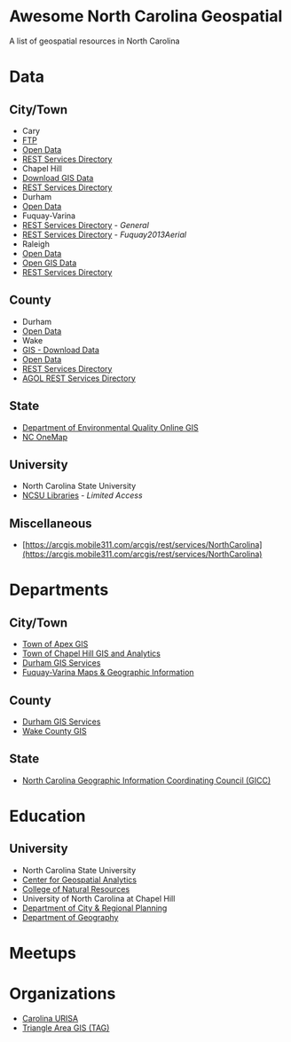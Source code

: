# Awesome North Carolina Geospatial
A list of geospatial resources in North Carolina

# Data

## City/Town

- Cary
 - [FTP](ftp://pubfiles.townofcary.org/GIS/)
 - [Open Data](https://data.townofcary.org/page/home/)
 - [REST Services Directory](http://maps.townofcary.org/arcgis/rest/services)
- Chapel Hill
 - [Download GIS Data](http://www.townofchapelhill.org/town-hall/departments-services/planning-and-sustainability/gis-analytics/download-gis-data)
 - [REST Services Directory](https://gisweb.townofchapelhill.org/arcgis/rest/services/)
- Durham
 - [Open Data](https://opendurham.nc.gov/page/home/)
- Fuquay-Varina
 - [REST Services Directory](https://arcgis.mobile311.com/arcgis/rest/services/NorthCarolina/FuquayVarina/MapServer) - *General*
 - [REST Services Directory](https://arcgis.mobile311.com/arcgis/rest/services/NorthCarolina/Fuquay2013Aerial/MapServer) - *Fuquay2013Aerial*
- Raleigh
 - [Open Data](https://data.raleighnc.gov/)
 - [Open GIS Data](http://data-ral.opendata.arcgis.com/)
 - [REST Services Directory](https://maps.raleighnc.gov/arcgis/rest/services)

## County
- Durham
 - [Open Data](https://opendurham.nc.gov/page/home/)
- Wake
 - [GIS - Download Data](http://www.wakegov.com/gis/services/Pages/data.aspx)
 - [Open Data](http://data-wake.opendata.arcgis.com/)
 - [REST Services Directory](http://maps.wakegov.com/arcgis/rest/services/)
 - [AGOL REST Services Directory](https://services1.arcgis.com/a7CWfuGP5ZnLYE7I/ArcGIS/rest/services)

## State

- [Department of Environmental Quality Online GIS](http://data-ncdenr.opendata.arcgis.com/)
- [NC OneMap](http://data.nconemap.com/geoportal/catalog/main/home.page)

## University

- North Carolina State University
 - [NCSU Libraries](https://www.lib.ncsu.edu/gis/index.html) - *Limited Access*
 
## Miscellaneous
- [https://arcgis.mobile311.com/arcgis/rest/services/NorthCarolina](https://arcgis.mobile311.com/arcgis/rest/services/NorthCarolina)

# Departments

## City/Town

- [Town of Apex GIS](http://www.apexnc.org/594/GIS)
- [Town of Chapel Hill GIS and Analytics](http://townofchapelhill.maps.arcgis.com/home/index.html)
- [Durham GIS Services](http://durhamnc.gov/1227/GIS-Services)
- [Fuquay-Varina Maps & Geographic Information](http://www.fuquay-varina.org/174/Maps-Geographic-Information-GIS)

## County

- [Durham GIS Services](http://durhamnc.gov/1227/GIS-Services)
- [Wake County GIS](http://www.wakegov.com/gis/Pages/default.aspx)

## State

- [North Carolina Geographic Information Coordinating Council (GICC)](https://it.nc.gov/gicc)

# Education

## University

- North Carolina State University
 - [Center for Geospatial Analytics](https://cnr.ncsu.edu/geospatial/)
 - [College of Natural Resources](https://cnr.ncsu.edu)
- University of North Carolina at Chapel Hill
 - [Department of City & Regional Planning](https://planning.unc.edu/)
 - [Department of Geography](http://geography.unc.edu/) 

# Meetups

# Organizations

- [Carolina URISA](https://carolinaurisa.org/)
- [Triangle Area GIS (TAG)](http://www.triangleareagis.com/)
